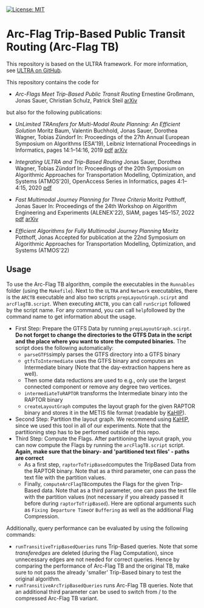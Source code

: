 [![License: MIT](https://img.shields.io/badge/License-MIT-yellow.svg)](https://opensource.org/licenses/MIT)

# Arc-Flag Trip-Based Public Transit Routing (Arc-Flag TB)

This repository is based on the ULTRA framework. For more information, see [ULTRA on GitHub](https://github.com/kit-algo/ULTRA). 

This repository contains the code for 
* *Arc-Flags Meet Trip-Based Public Transit Routing*
  Ernestine Großmann, Jonas Sauer, Christian Schulz, Patrick Steil
  [arXiv](https://arxiv.org/abs/2302.07168)

but also for the following publications:
* *UnLimited TRAnsfers for Multi-Modal Route Planning: An Efficient Solution*
  Moritz Baum, Valentin Buchhold, Jonas Sauer, Dorothea Wagner, Tobias Zündorf
  In: Proceedings of the 27th Annual European Symposium on Algorithms (ESA'19), Leibniz International Proceedings in Informatics, pages 14:1–14:16, 2019
  [pdf](https://drops.dagstuhl.de/opus/volltexte/2019/11135/pdf/LIPIcs-ESA-2019-14.pdf) [arXiv](https://arxiv.org/abs/1906.04832)
* *Integrating ULTRA and Trip-Based Routing*
  Jonas Sauer, Dorothea Wagner, Tobias Zündorf
  In: Proceedings of the 20th Symposium on Algorithmic Approaches for Transportation Modelling, Optimization, and Systems (ATMOS'20), OpenAccess Series in Informatics, pages 4:1–4:15, 2020
  [pdf](http://i11www.ira.uka.de/extra/publications/swz-iultr-20.pdf)

* *Fast Multimodal Journey Planning for Three Criteria*
  Moritz Potthoff, Jonas Sauer
  In: Proceedings of the 24th Workshop on Algorithm Engineering and Experiments (ALENEX'22), SIAM, pages 145–157, 2022
  [pdf](https://epubs.siam.org/doi/epdf/10.1137/1.9781611977042.12) [arXiv](https://arxiv.org/abs/2110.12954)

* *Efficient Algorithms for Fully Multimodal Journey Planning*
  Moritz Potthoff, Jonas
  Accepted for publication at the 22nd Symposium on Algorithmic Approaches for Transportation Modelling, Optimization, and Systems (ATMOS'22)

## Usage
To use the Arc-Flag TB algorithm, compile the executables in the  ``Runnables`` folder (using the ``Makefile``). Next to the ``ULTRA`` and ``Network`` executables, there is the ``ARCTB`` executable and also two scripts ``prepLayoutGraph.scirpt`` and ``arcFlagTB.script``. 
When executing ``ARCTB``, you can call ``runScript`` followed by the script name. For any command, you can call ``help``followed by the command name to get information about the usage.

* First Step: Prepare the GTFS Data by running ``prepLayoutGraph.scirpt``. 
**Do not forget to change the directories to the GTFS Data in the script and the place where you want to store the computed binaries.** The script does the following automatically:
	* ``parseGTFS``simply parses the GTFS directory into a GTFS binary
	* ``gtfsToIntermediate`` uses the GTFS binary and computes an Intermediate binary (Note that the day-extraction happens here as well).
	* Then some data reductions are used to e.g., only use the largest connected component or remove any degree two vertices.
	* ``intermediateToRAPTOR`` transforms the Intermediate binary into the RAPTOR binary
	* ``createLayoutGraph`` computes the layout graph for the given RAPTOR binary and stores it in the METIS file format (readable by [KaHIP](https://github.com/KaHIP/KaHIP)).
* Second Step: Partition the layout graph. We recommend using [KaHIP](https://github.com/KaHIP/KaHIP), since we used this tool in all of our experiments. Note that the partitioning step has to be performed outside of this repo.
* Third Step: Compute the Flags. After partitioning the layout graph, you can now compute the Flags by running the ``arcFlagTB.script`` script. **Again, make sure that the binary- and 'partitioned text files' - paths are correct**
	* As a first step, ``raptorToTripBased``computes the TripBased Data from the RAPTOR binary. Note that as a third parameter, one can pass the text file with the partition values.
	* Finally, ``computeArcFlagTB``computes the Flags for the given Trip-Based data. Note that as a third parameter, one can pass the text file with the partition values (not necessary if you already passed it before during ``raptorToTripBased``). Here are optional arguments such as ``Fixing Departure Time``or ``Buffering`` as well as the additional Flag Compression. 

Additionally, query performance can be evaluated by using the following commands:
* ``runTransitiveTripBasedQueries`` runs Trip-Based queries. Note that some *transferedges* are deleted (during the Flag Computation), since unnecessary edges are not needed for correct queries. Hence by comparing the performance of Arc-Flag TB and the original TB, make sure to not pass the already 'smaller' Trip-Based binary to test the original algorithm.
* ``runTransitiveArcTripBasedQueries`` runs Arc-Flag TB queries. Note that an additional third parameter can be used to switch from / to the compressed Arc-Flag TB variant.
